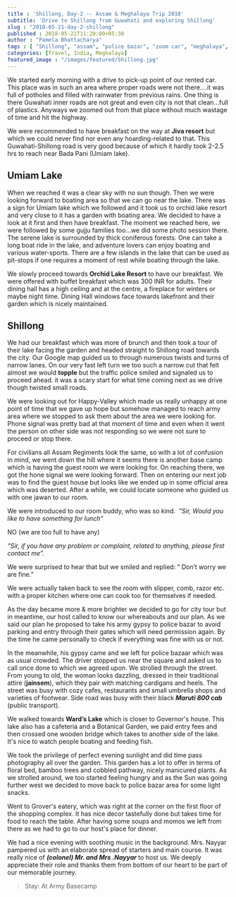 ```yaml
---
title : 'Shillong, Day-2 -- Assam & Meghalaya Trip 2018'
subtitle: 'Drive to Shillong from Guwahati and exploring Shillong'  
slug : "2018-05-21-day-2-shillong"
published : 2018-05-21T11:29:00+05:30
author : "Pamela Bhattacharya"
tags : [ "Shillong", "assam", "police bazar", "zoom car", "meghalaya", "road trip", "Umiam lake"]
categories: [Travel, India, Meghalaya]
featured_image : "/images/featured/Shillong.jpg"
---
```

We started early morning with a drive to pick-up point of our rented car. This place was in such an area where proper roads were not there….it was full of potholes and filled with rainwater from previous rains. One thing is there Guwahati inner roads are not great and even city is not that clean...full of plastics. Anyways we zoomed out from that place without much wastage of time and hit the highway.  

We were recommended to have breakfast on the way at **Jiva resort** but which we could never find nor even any hoarding-related to that. This Guwahati-Shillong road is very good because of which it hardly took 2-2.5 hrs to reach near Bada Pani (Umiam lake).  

## Umiam Lake

When we reached it was a clear sky with no sun though. Then we were looking forward to boating area so that we can go near the lake. There was a sign for Umiam lake which we followed and it took us to orchid lake resort and very close to it has a garden with boating area. We decided to have a look at it first and then have breakfast. The moment we reached here, we were followed by some gujju families too...we did some photo session there. The serene lake is surrounded by
thick coniferous forests. One can take a long boat ride in the lake, and adventure lovers can enjoy boating and various water-sports. There are a few islands in the lake that can be used as pit-stops if one requires a moment of rest while boating through the lake.  

We slowly proceed towards **Orchid Lake Resort** to have our breakfast. We were offered with buffet breakfast which was 300 INR for adults. Their dining hall has a high ceiling and at the centre, a fireplace for winters or maybe night time. Dining Hall windows face towards lakefront and their garden which is nicely maintained.  

## Shillong

We had our breakfast which was more of brunch and then took a tour of their lake facing the garden and headed straight to Shillong road towards the city. Our Google map guided us to through numerous twists and turns of narrow lanes. On our very fast left turn we too such a narrow cut that felt almost we would **topple** but the traffic police smiled and signaled us to proceed ahead. it was a scary start for what time coming next as we drive though twisted small roads.  

We were looking out for Happy-Valley which made us really unhappy at one point of time that we gave up hope but somehow managed to reach army area where we stopped to ask them about the area we were looking for. Phone signal was pretty bad at that moment of time and even when it went the person on other side was not responding so we were not sure to proceed or stop there.  

For civilians all Assam Regiments look the same, so with a lot of confusion in mind, we went down the hill where it seems there is another base camp which is having the guest room we were looking for. On reaching there, we got the hone signal we were looking forward. Then on entering our next job was to find the guest house but looks like we ended up in some official area which was deserted. After a while, we could locate someone who guided us with one jawan to our room.  

We were introduced to our room buddy, who was so kind.   *”Sir, Would you like to have something for lunch”*  

NO (we are too full to have any)  

*“Sir, if you have any problem or complaint, related to anything, please first contact me”.*  

We were surprised to hear that but we smiled and replied: “ Don’t worry we are fine.”  

We were actually taken back to see the room with slipper, comb, razor etc. with a proper kitchen where one can cook too for themselves if needed.  

As the day became more & more brighter we decided to go for city tour but in meantime, our host called to know our whereabouts and our plan. As we said our plan he proposed to take his army gypsy to police bazar to avoid parking and entry through their gates which will need permission again. By the time he came personally to check if everything
was fine with us or not.  

In the meanwhile, his gypsy came and we left for police bazaar which was as usual crowded. The driver stopped us near the square and asked us to call once done to which we agreed upon. We strolled through the street. From young to old, the woman looks dazzling, dressed in their traditional attire (**jainsem**), which they pair with matching cardigans and heels. The street was busy with cozy cafes, restaurants and small umbrella shops and varieties of footwear. Side road was busy with their black ***Maruti 800 cab*** (public transport).

We walked towards **Ward’s Lake** which is closer to Governor's house. This lake also has a cafeteria and a Botanical Garden, we paid entry fees and then crossed one wooden bridge which takes to another side of the lake. It's nice to watch people boating and feeding fish.  

We took the privilege of perfect evening sunlight and did time pass photography all over the garden. This garden has a lot to offer in terms of floral bed, bamboo trees and cobbled pathway, nicely manicured plants. As we strolled around, we too started feeling hungry and as the Sun was going further west we decided to move back to police bazar area for some light snacks.  

Went to Grover's eatery, which was right at the corner on the first floor of the shopping complex. It has nice decor tastefully done but takes time for food to reach the table. After having some soups and momos we left from there as we had to go to our host's place for dinner.  

We had a nice evening with soothing music in the background. Mrs. Nayyar pampered us with an elaborate spread of starters and main course. It was really nice of ***(colonel) Mr. and Mrs .Nayyar*** to host us. We deeply appreciate their role and thanks them from bottom of our heart to be  part of our memorable journey.  


>Stay: At Army Basecamp

